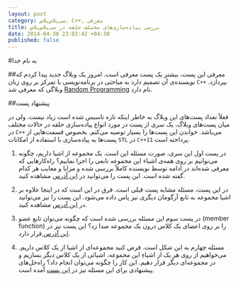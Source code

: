 ```yaml
---
layout: post
category: سی‌پلاس‌پلاس, C++, معرفی
title: بررسی پیاده‌سازی‌های مختلف حلقه در سی‌پلاس‌پلاس
date: 2014-04-30 23:02:42 +04:30
published: false
---
```

#به نام خدا

##معرفی
این پست، بیشتر یک پست معرفی است. امروز یک وبلاگ جدید پیدا کردم که نویسنده‌ی آن تصمیم دارد به مباحثی در برنامه‌نویسی با تمرکز بر روی زبان `C++` بپردازد.
وبلاگی که معرفی شد [Random Programming](http://www.randomprogramming.com/) نام دارد.

##پیشنهاد پست

فعلاً تعداد پست‌های این وبلاگ به خاطر اینکه تازه تاسیس شده است زیاد نیست. ولی در میان پست‌های وبلاگ، یک سری از پست در مورد انواع پیاده‌سازی حلقه در حالات مختلف در `C++` می‌باشد. خواندن این پست‌ها را بسیار توصیه می‌کنم. بخصوص قسمت‌هایی از پست‌ها به پیاده‌سازی با استفاده از امکانات `STL` در `C++11` پرداخته است.

1. در پست اول این سری، صورت مسئله این است. یک محموعه از اشیا داریم، چگونه می‌توانیم بر روی همه‌ی اشیاء این محموعه تابعی را اجرا نماییم؟ راه‌کارهایی که معرفی شده‌اند در ادامه توسط نویسنده کاملاً بررسی شده و مزایا و معایب هر کدام گفته شده است. این پست را می‌توانید در [این آدرس](http://www.randomprogramming.com/2014/03/no-raw-loops-1/) مشاهده کنید.

2. در این پست، مسئله مشابه پست قبلی است. فرق در این است که در اینجا علاوه بر اشیا مجموعه به تابع آرگومان دیگری نیز پاس داده می‌شود. این پست را نیز می‌توانید در [این آدرس](http://www.randomprogramming.com/2014/04/no-raw-loops-2/) مشاهده کنید.

3. در پست سوم این مسئله بررسی شده است که چگونه می‌توان تابع عضو (member function) را بر روی اعضای یک کلاس درون یک مجموعه صدا زد؟ این پست نیز در [این آدرس ](http://www.randomprogramming.com/2014/04/no-raw-loops-3-member-functions/)قرار دارد.

4. مسئله چهارم به این شکل است. فرض کنید مجموعه‌ای از اشیا از یک کلاس داریم. می‌خواهیم از روی هر یک از اشیاءِ این محموعه، اشیائی از یک کلاس دیگر بسازیم و در مجموعه‌ای دیگر قرار دهیم. این کار را چگونه می‌توان انجام داد؟ راه‌حل‌های پیشنهادی برای این مسئله نیز در [این پست](http://www.randomprogramming.com/2014/04/no-raw-loops-4-stdtransform/) آمده است.